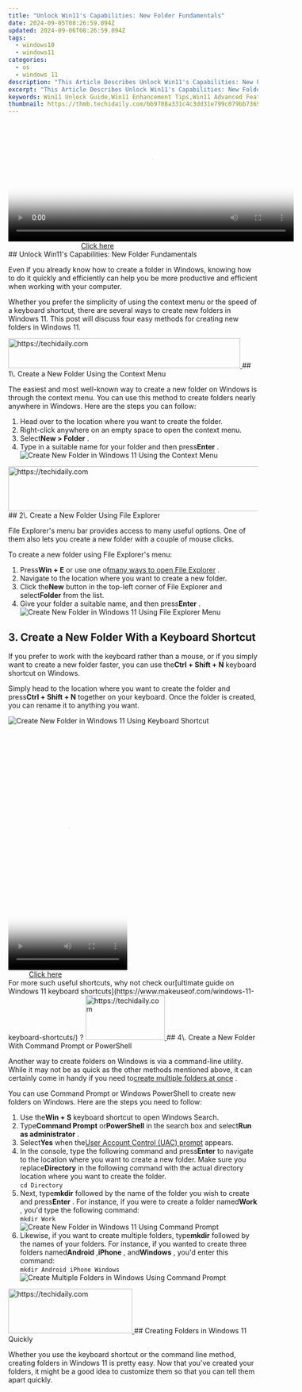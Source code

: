```yaml
---
title: "Unlock Win11's Capabilities: New Folder Fundamentals"
date: 2024-09-05T08:26:59.094Z
updated: 2024-09-06T08:26:59.094Z
tags:
  - windows10
  - windows11
categories:
  - os
  - windows 11
description: "This Article Describes Unlock Win11's Capabilities: New Folder Fundamentals"
excerpt: "This Article Describes Unlock Win11's Capabilities: New Folder Fundamentals"
keywords: Win11 Unlock Guide,Win11 Enhancement Tips,Win11 Advanced Features,Mastering Win11 Folders,Optimizing Win11 Space,Win11 Organization Techniques,Win11 Performance Improvement
thumbnail: https://thmb.techidaily.com/bb9708a331c4c3dd31e799c079bb73652a9e75d1a08dd178d051b1af275cc7e6.jpg
---
```


<!-- affiliate ads begin -->
<span id="1983473">
					<video width="576" height="240" style="cursor:pointer"
           poster="//a.impactradius-go.com/display-clicktoplayimage/1983473.png"
           onclick="if(!this.playClicked){this.play();this.setAttribute('controls',true);this.playClicked=true;}">
	   <source src="//a.impactradius-go.com/display-ad/22993-1983473">
	   <img src="//a.impactradius-go.com/display-clicktoplayimage/1983473.png" style="border: none; height: 100%; width: 100%; object-fit: contain">
	</video>
	<div style="width:360px;text-align:center"><a href="javascript:window.open(decodeURIComponent('https%3A%2F%2Fhomestyler.sjv.io%2Fc%2F5597632%2F1983473%2F22993'), '_blank');void(0);">Click here</a></div>
</span>
<img height="0" width="0" src="https://imp.pxf.io/i/5597632/1983473/22993" style="position:absolute;visibility:hidden;" border="0" />
<!-- affiliate ads end -->
## Unlock Win11's Capabilities: New Folder Fundamentals

 Even if you already know how to create a folder in Windows, knowing how to do it quickly and efficiently can help you be more productive and efficient when working with your computer.

 Whether you prefer the simplicity of using the context menu or the speed of a keyboard shortcut, there are several ways to create new folders in Windows 11\. This post will discuss four easy methods for creating new folders in Windows 11.

<!-- affiliate ads begin -->
<a href="https://bluettius.sjv.io/c/5597632/2139122/17108" target="_top" id="2139122">
  <img src="//a.impactradius-go.com/display-ad/17108-2139122" border="0" alt="https://techidaily.com" width="468" height="60"/>
</a>
<img height="0" width="0" src="https://bluettius.sjv.io/i/5597632/2139122/17108" style="position:absolute;visibility:hidden;" border="0" />
<!-- affiliate ads end -->
## 1\. Create a New Folder Using the Context Menu

 The easiest and most well-known way to create a new folder on Windows is through the context menu. You can use this method to create folders nearly anywhere in Windows. Here are the steps you can follow:

1. Head over to the location where you want to create the folder.
2. Right-click anywhere on an empty space to open the context menu.
3. Select**New > Folder** .
4. Type in a suitable name for your folder and then press**Enter** .  
![Create New Folder in Windows 11 Using the Context Menu](https://static1.makeuseofimages.com/wordpress/wp-content/uploads/2022/12/create-new-folder-in-windows-11-using-the-context-menu.jpg)

<!-- affiliate ads begin -->
<a href="https://ephamedtechinc.pxf.io/c/5597632/2136623/26400" target="_top" id="2136623">
  <img src="//a.impactradius-go.com/display-ad/26400-2136623" border="0" alt="https://techidaily.com" width="728" height="90"/>
</a>
<img height="0" width="0" src="https://ephamedtechinc.pxf.io/i/5597632/2136623/26400" style="position:absolute;visibility:hidden;" border="0" />
<!-- affiliate ads end -->
## 2\. Create a New Folder Using File Explorer

 File Explorer's menu bar provides access to many useful options. One of them also lets you create a new folder with a couple of mouse clicks.

To create a new folder using File Explorer's menu:

1. Press**Win + E** or use one of[many ways to open File Explorer](https://www.makeuseof.com/windows-open-file-explorer/) .
2. Navigate to the location where you want to create a new folder.
3. Click the**New** button in the top-left corner of File Explorer and select**Folder** from the list.
4. Give your folder a suitable name, and then press**Enter** .  
![Create New Folder in Windows 11 Using File Explorer Menu](https://static1.makeuseofimages.com/wordpress/wp-content/uploads/2022/12/create-new-folder-in-windows-11-using-file-explorer-menu.jpg)

## 3\. Create a New Folder With a Keyboard Shortcut

 If you prefer to work with the keyboard rather than a mouse, or if you simply want to create a new folder faster, you can use the**Ctrl + Shift + N** keyboard shortcut on Windows.

 Simply head to the location where you want to create the folder and press**Ctrl + Shift + N** together on your keyboard. Once the folder is created, you can rename it to anything you want.

![Create New Folder in Windows 11 Using Keyboard Shortcut](https://static1.makeuseofimages.com/wordpress/wp-content/uploads/2022/12/create-new-folder-in-windows-11-using-keyboard-shortcut.jpg)

<!-- affiliate ads begin -->
<span id="1770526">
					<video width="240" height="480" style="cursor:pointer"
           poster="//a.impactradius-go.com/display-clicktoplayimage/1770526.png"
           onclick="if(!this.playClicked){this.play();this.setAttribute('controls',true);this.playClicked=true;}">
	   <source src="//a.impactradius-go.com/display-ad/20702-1770526">
	   <img src="//a.impactradius-go.com/display-clicktoplayimage/1770526.png" style="border: none; height: 100%; width: 100%; object-fit: contain">
	</video>
	<div style="width:150px;text-align:center"><a href="javascript:window.open(decodeURIComponent('https%3A%2F%2Ftokenmetrics.sjv.io%2Fc%2F5597632%2F1770526%2F20702'), '_blank');void(0);">Click here</a></div>
</span>
<img height="0" width="0" src="https://imp.pxf.io/i/5597632/1770526/20702" style="position:absolute;visibility:hidden;" border="0" />
<!-- affiliate ads end -->
 For more such useful shortcuts, why not check our[ultimate guide on Windows 11 keyboard shortcuts](https://www.makeuseof.com/windows-11-keyboard-shortcuts/) ?

<!-- affiliate ads begin -->
<a href="https://aligracehair.sjv.io/c/5597632/2115928/19272" target="_top" id="2115928">
  <img src="//a.impactradius-go.com/display-ad/19272-2115928" border="0" alt="https://techidaily.com" width="160" height="90"/>
</a>
<img height="0" width="0" src="https://aligracehair.sjv.io/i/5597632/2115928/19272" style="position:absolute;visibility:hidden;" border="0" />
<!-- affiliate ads end -->
## 4\. Create a New Folder With Command Prompt or PowerShell

 Another way to create folders on Windows is via a command-line utility. While it may not be as quick as the other methods mentioned above, it can certainly come in handy if you need to[create multiple folders at once](https://www.makeuseof.com/windows-10-11-create-multiple-folders/) .

 You can use Command Prompt or Windows PowerShell to create new folders on Windows. Here are the steps you need to follow:

1. Use the**Win + S** keyboard shortcut to open Windows Search.
2. Type**Command Prompt** or**PowerShell** in the search box and select**Run as administrator** .
3. Select**Yes** when the[User Account Control (UAC) prompt](https://www.makeuseof.com/windows-11-disable-user-account-control-prompt/) appears.
4. In the console, type the following command and press**Enter** to navigate to the location where you want to create a new folder. Make sure you replace**Directory** in the following command with the actual directory location where you want to create the folder.  
`cd Directory`
5. Next, type**mkdir** followed by the name of the folder you wish to create and press**Enter** . For instance, if you were to create a folder named**Work** , you'd type the following command:  
`mkdir Work`  
![Create New Folder in Windows 11 Using Command Prompt](https://static1.makeuseofimages.com/wordpress/wp-content/uploads/2022/12/create-new-folder-in-windows-11-using-command-prompt.jpg)
6. Likewise, if you want to create multiple folders, type**mkdir** followed by the names of your folders. For instance, if you wanted to create three folders named**Android** ,**iPhone** , and**Windows** , you'd enter this command:  
`mkdir Android iPhone Windows`  
![Create Multiple Folders in Windows Using Command Prompt](https://static1.makeuseofimages.com/wordpress/wp-content/uploads/2022/12/create-multiple-folders-in-windows-using-command-prompt.jpg)

<!-- affiliate ads begin -->
<a href="https://bluettius.sjv.io/c/5597632/2139120/17108" target="_top" id="2139120">
  <img src="//a.impactradius-go.com/display-ad/17108-2139120" border="0" alt="https://techidaily.com" width="250" height="90"/>
</a>
<img height="0" width="0" src="https://bluettius.sjv.io/i/5597632/2139120/17108" style="position:absolute;visibility:hidden;" border="0" />
<!-- affiliate ads end -->
## Creating Folders in Windows 11 Quickly

 Whether you use the keyboard shortcut or the command line method, creating folders in Windows 11 is pretty easy. Now that you've created your folders, it might be a good idea to customize them so that you can tell them apart quickly.


<ins class="adsbygoogle"
     style="display:block"
     data-ad-format="autorelaxed"
     data-ad-client="ca-pub-7571918770474297"
     data-ad-slot="1223367746"></ins>



<ins class="adsbygoogle"
     style="display:block"
     data-ad-client="ca-pub-7571918770474297"
     data-ad-slot="8358498916"
     data-ad-format="auto"
     data-full-width-responsive="true"></ins>


